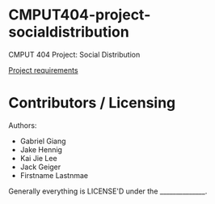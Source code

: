CMPUT404-project-socialdistribution
===================================

CMPUT 404 Project: Social Distribution

[Project requirements](https://github.com/uofa-cmput404/project-socialdistribution/blob/master/project.org) 

Contributors / Licensing
========================

Authors:
    
* Gabriel Giang
* Jake Hennig
* Kai Jie Lee
* Jack Geiger
* Firstname Lastnmae

Generally everything is LICENSE'D under the ______________.
